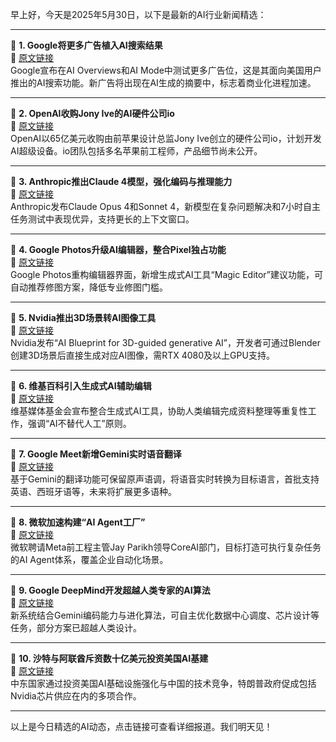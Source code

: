 早上好，今天是2025年5月30日，以下是最新的AI行业新闻精选：

---

📌 **1. Google将更多广告植入AI搜索结果**  
🔗 [原文链接](https://www.theverge.com/news/671514/google-ai-mode-overviews-ads-expansion)  
Google宣布在AI Overviews和AI Mode中测试更多广告位，这是其面向美国用户推出的AI搜索功能。新广告将出现在AI生成的摘要中，标志着商业化进程加速。

---

📌 **2. OpenAI收购Jony Ive的AI硬件公司io**  
🔗 [原文链接](https://www.theverge.com/news/671838/openai-jony-ive-ai-hardware-apple)  
OpenAI以65亿美元收购由前苹果设计总监Jony Ive创立的硬件公司io，计划开发AI超级设备。io团队包括多名苹果前工程师，产品细节尚未公开。

---

📌 **3. Anthropic推出Claude 4模型，强化编码与推理能力**  
🔗 [原文链接](https://www.theverge.com/news/672705/anthropic-claude-4-ai-ous-sonnet-availability)  
Anthropic发布Claude Opus 4和Sonnet 4，新模型在复杂问题解决和7小时自主任务测试中表现优异，支持更长的上下文窗口。

---

📌 **4. Google Photos升级AI编辑器，整合Pixel独占功能**  
🔗 [原文链接](https://www.theverge.com/news/675469/google-photos-editor-ai-tool-suggestions-update)  
Google Photos重构编辑器界面，新增生成式AI工具“Magic Editor”建议功能，可自动推荐修图方案，降低专业修图门槛。

---

📌 **5. Nvidia推出3D场景转AI图像工具**  
🔗 [原文链接](https://www.theverge.com/news/658613/nvidia-ai-blueprint-blender-3d-image-references)  
Nvidia发布“AI Blueprint for 3D-guided generative AI”，开发者可通过Blender创建3D场景后直接生成对应AI图像，需RTX 4080及以上GPU支持。

---

📌 **6. 维基百科引入生成式AI辅助编辑**  
🔗 [原文链接](https://www.theverge.com/ai-artificial-intelligence/659222/wikipedia-generative-ai)  
维基媒体基金会宣布整合生成式AI工具，协助人类编辑完成资料整理等重复性工作，强调“AI不替代人工”原则。

---

📌 **7. Google Meet新增Gemini实时语音翻译**  
🔗 [原文链接](https://www.theverge.com/news/670322/google-meet-gemini-translation-ai-english-spanish)  
基于Gemini的翻译功能可保留原声语调，将语音实时转换为目标语言，首批支持英语、西班牙语等，未来将扩展更多语种。

---

📌 **8. 微软加速构建“AI Agent工厂”**  
🔗 [原文链接](https://www.theverge.com/notepad-microsoft-newsletter/672598/microsoft-ai-agent-factory-jay-parikh-interview)  
微软聘请Meta前工程主管Jay Parikh领导CoreAI部门，目标打造可执行复杂任务的AI Agent体系，覆盖企业自动化场景。

---

📌 **9. Google DeepMind开发超越人类专家的AI算法**  
🔗 [原文链接](https://www.wired.com/story/google-deepminds-ai-agent-dreams-up-algorithms-beyond-human-expertise/)  
新系统结合Gemini编码能力与进化算法，可自主优化数据中心调度、芯片设计等任务，部分方案已超越人类设计。

---

📌 **10. 沙特与阿联酋斥资数十亿美元投资美国AI基建**  
🔗 [原文链接](https://www.wired.com/story/trump-middle-east-artificial-intelligence-investments/)  
中东国家通过投资美国AI基础设施强化与中国的技术竞争，特朗普政府促成包括Nvidia芯片供应在内的多项合作。

---

以上是今日精选的AI动态，点击链接可查看详细报道。我们明天见！
